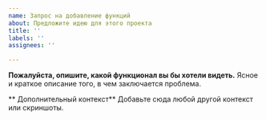 ```yaml
---
name: Запрос на добавление функций
about: Предложите идею для этого проекта
title: ''
labels: ''
assignees: ''

---
```


**Пожалуйста, опишите, какой функционал вы бы хотели видеть.**
Ясное и краткое описание того, в чем заключается проблема.

** Дополнительный контекст**
Добавьте сюда любой другой контекст или скриншоты.

